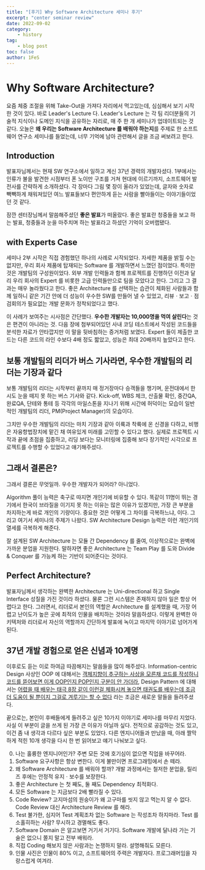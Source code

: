 ```yaml
---
title: "[후기] Why Software Architecture 세미나 후기"
excerpt: "center seminar review"
date: 2022-09-02
category:
    - history
tag:
    - blog post
toc: false
author: 1FeS
---
```


# Why Software Architecture?

요즘 체중 조절을 위해 Take-Out을 가져다 자리에서 먹고있는데, 심심해서 보기 시작한 것이 있다. 바로 Leader's Lecture 다. Leader's Lecture 는 각 팀 리더분들의 기술적 지식이나 도메인 지식을 공유하는 자리로, 매 주 한 개 세미나가 업데이트되는 것 같다. 오늘은 **왜 우리는 Software Architecture 를 배워야 하는지**를 주제로 한 소프트웨어 연구소 세미나를 들었는데, 너무 기억에 남아 관련해서 글을 조금 써보려고 한다.

## Introduction

발표자님께서는 현재 SW 연구소에서 일하고 계신 37년 경력의 개발자셨다. 1부에서는 인류가 불을 발견한 시점부터 폰 노이만 구조를 거쳐 현대에 이르기까지, 소프트웨어 발전사를 간략하게 소개하셨다. 각 장마다 그림 몇 장이 올라가 있었는데, 글자와 숫자로 빽빽하게 채워져있던 여느 발표들보다 편안하게 듣는 사람을 빨아들이는 이야기들이었던 것 같다. 

잠깐 센터장님께서 말씀해주셨던 **좋은 발표**가 떠올랐다. 좋은 발표란 청중들을 보고 하는 발표, 청중들과 눈을 마주치며 하는 발표라고 하셨던 기억이 오버랩됐다.

## with Experts Case

세미나 2부 시작은 직접 경험했던 하나의 사례로 시작되었다. 자세한 제품을 밝힐 수는 없지만, 우리 회사 제품에 탑재되는 Software 를 개발하면서 느꼈던 점이었다. 특이한 것은 개발팀의 구성원이었다. 외부 개발 인력들과 함께 프로젝트를 진행하던 이전과 달리 우리 회사의 Expert 를 비롯한 고급 인력들만으로 팀을 모았다고 한다. 그리고 그 결과는 매우 놀라웠다고 한다. 좋은 Architecture 를 선택하는 습관이 체화된 사람들과 함께 일하니 같은 기간 안에 더 성능이 우수한 SW를 만들어 낼 수 있었고, 리뷰ㆍ보고ㆍ점검회의가 필요없는 개발 문화가 정착되었다고 했다.

이 사례가 보여주는 시사점은 간단했다. **우수한 개발자는 10,000명을 먹여 살린다**는 것은 편견이 아니라는 것. 다음 장에 첨부되어있던 사내 코딩 테스트에서 작성된 코드들을 분석한 자료가 안타깝지만 이 말을 뒷바침하는 증거처럼 보였다. Expert 들이 제출한 코드는 다른 코드의 라인 수보다 4배 정도 짧았고, 성능은 최대 20배까지 높았다고 한다.

## 보통 개발팀의 리더가 버스 기사라면, 우수한 개발팀의 리더는 기장과 같다

보통 개발팀의 리더는 시작부터 끝까지 매 정거장마다 승객들을 챙기며, 운전대에서 한시도 눈을 떼지 못 하는 버스 기사와 같다. Kick-off, WBS 체크, 산출물 확인, 중간QA, 완료QA, 단테와 통테 등 각각의 마일스톤을 지나기 위해 시간에 허덕이는 모습이 일반적인 개발팀의 리더, PM(Project Manager)의 모습이다. 

그치만 우수한 개발팀의 리더는 마치 기장과 같아 이륙과 착륙에 온 신경을 다하고, 비행은 자융항법장치에 맡긴 채 여유있게 미래를 고민할 수 있다고 했다. 실제로 프로젝트 시작과 끝에 초점을 집중하고, 리딩 보다는 모니터링에 집중해 보다 장기적인 시각으로 프로젝트를 수행할 수 있었다고 얘기해주셨다.

## 그래서 결론은?

그래서 결론은 무엇일까. 우수한 개발자가 되어라? 아니었다. 

Algorithm 풀이 능력은 축구로 따지면 개인기에 비유할 수 있다. 똑같이 11명이 뛰는 경기에서 한국이 브라질을 이기지 못 하는 이유는 많은 이유가 있겠지만, 가장 큰 부분을 차지하는게 바로 개인의 기량이다. 중요한 것은 어떻게 그 차이를 극복하느냐, 이다. 그리고 여기서 세미나의 주제가 나왔다. SW Architecture Design 능력은 이런 개인기의 열세를 극복하게 해준다.

잘 설계된 SW Architecture 는 모듈 간 Dependency 를 줄여, 이상적으로는 완벽에 가까운 분업을 지원한다. 말하자면 좋은 Architecture 는 Team Play 를 도와 Divide & Conquer 를 가능케 하는 기반이 되어준다는 것이다. 

## Perfect Architecture?

발표자님께서 생각하는 완벽한 Architecture 는 Uni-directional 하고 Single Interface 성질을 가진 것이라 하셨다. 물론 그런 시스템은 존재하지 않아 일은 항상 어렵다고 한다. 그러면서, 리더로서 본인의 역할은 Architecture 를 설계했을 때, 가장 어렵고 난이도가 높은 곳에 최적의 인물을 배치하는 것이라 말씀하셨다. 이렇게 완벽한 아키텍처와 리더로서 자신의 역할까지 간단하게 발표에 녹이고 마지막 이야기로 넘어가게 된다.

## 37년 개발 경험으로 얻은 신념과 10계명

이후로도 듣는 이로 하여금 따끔해지는 말씀들을 많이 해주셨다. Information-centric Design 사상인 OOP 에 대해서는 <u>객체지향이 추구하는 사상을 모른채 코드를 작성하니 코드를 뜯어보면 이게 OOP인지 POP인지 구분이 안 가더라</u>, Design Pattern 에 대해서는 <u>어렸을 때 배우는 태극 8장 같이 이런걸 체화시켜 놓으면 태권도를 배우는데 조금 더 도움이 될 뿐이지 그걸로 겨루기는 할 수 없다</u> 라는 조금은 새로운 말들을 들려주셨다.

끝으로는, 본인이 후배들에게 들려주고 싶은 10가지 이야기로 세미나를 마무리 지었다. 사실 이 부분이 글을 쓰게 된 가장 큰 이유가 아닐까 싶다. 전적으로 공감하는 것도 있고, 이건 좀 내 생각과 다르다 싶은 부분도 있었다. 다른 엔지니어들과 만났을 때, 아래 짤막하게 적힌 10개 생각을 다시 한 번 읽어보고 얘기 나눠보고 싶다.

0. 나는 훌륭한 엔지니어인가? 주변 모든 것에 호기심이 없으면 직업을 바꾸어라.
1. Software 요구사항은 항상 변한다. 이게 불만이면 프로그래밍에서 손 떼라.
2. 왜 Software Architecture 를 배워야 할까? 개발 과정에서는 철저한 분업을, 릴리즈 후에는 안정적 유지ㆍ보수를 보장한다.
3. 좋은 Architecture 는 첫 째도, 둘 째도 Dependency 최적화다.
4. 모든 Software 는 지금보다 2배 빨라질 수 있다.
5. Code Review? 고지마섬의 원숭이가 왜 고구마를 씻지 않고 먹는지 알 수 없다. Code Review 대신 Architecture Review 를 해라.
6. Test 불가한, 심지어 Test 계획조차 없는 Software 는 작성조차 하지마라. Test 를 소홀히하는 사람? 무시하고 경멸해도 좋다.
7. Software Domain 은 알고보면 거기서 거기다. Software 개발에 달나라 가는 기술은 없으니 쫄지 말고 전부 배워라.
8. 직접 Coding 해보지 않은 사람과는 논쟁하지 말라. 설명해줘도 모른다.
9. 인물 사진은 인물이 80% 이고, 소프트웨어의 주력은 개발자다. 프로그래머임을 자랑스럽게 여겨라.

